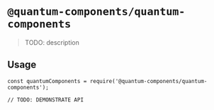 # `@quantum-components/quantum-components`

> TODO: description

## Usage

```
const quantumComponents = require('@quantum-components/quantum-components');

// TODO: DEMONSTRATE API
```
